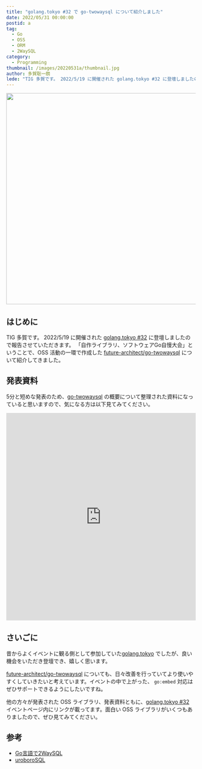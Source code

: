 ```yaml
---
title: "golang.tokyo #32 で go-twowaysql について紹介しました"
date: 2022/05/31 00:00:00
postid: a
tag:
  - Go
  - OSS
  - ORM
  - 2WaySQL
category:
  - Programming
thumbnail: /images/20220531a/thumbnail.jpg
author: 多賀聡一朗
lede: "TIG 多賀です。 2022/5/19 に開催された golang.tokyo #32 に登壇しましたので報告させていただきます。「自作ライブラリ、ソフトウェアGo自慢大会」ということで、OSS 活動の一環で作成したfuture-architect/go-twowaysqlについて紹介してきました。"
---
```


<img src="/images/20220531a/top.jpg" alt="" width="1000" height="560">

## はじめに

TIG 多賀です。 2022/5/19 に開催された [golang.tokyo #32](https://golangtokyo.connpass.com/event/246982/) に登壇しましたので報告させていただきます。
「自作ライブラリ、ソフトウェアGo自慢大会」ということで、OSS 活動の一環で作成した [future-architect/go-twowaysql](https://github.com/future-architect/go-twowaysql) について紹介してきました。

## 発表資料

5分と短めな発表のため、[go-twowaysql](https://github.com/future-architect/go-twowaysql) の概要について整理された資料になっていると思いますので、気になる方は以下見てみてください。

<iframe src="https://docs.google.com/presentation/d/1mkqEEb7eNtkXnW-t_lw3OPmTrD7JoR04SDSvy6WhjPg/embed?start=false&loop=false&delayms=3000" frameborder="0" width="100%" height="550" allowfullscreen="true" mozallowfullscreen="true" webkitallowfullscreen="true"></iframe>

## さいごに

昔からよくイベントに観る側として参加していた[golang.tokyo](https://golangtokyo.connpass.com/event/246982/) でしたが、良い機会をいただき登壇でき、嬉しく思います。

[future-architect/go-twowaysql](https://github.com/future-architect/go-twowaysql) についても、日々改善を行っていてより使いやすくしていきたいと考えています。イベントの中で上がった、 `go:embed` 対応はぜひサポートできるようにしたいですね。

他の方々が発表された OSS ライブラリ、発表資料ともに、[golang.tokyo #32](https://golangtokyo.connpass.com/event/246982/) イベントページ内にリンクが載ってます。面白い OSS ライブラリがいくつもありましたので、ぜひ見てみてください。

## 参考

- [Go言語で2WaySQL](https://future-architect.github.io/articles/20210803a/)
- [uroboroSQL](https://future-architect.github.io/uroborosql-doc/)
